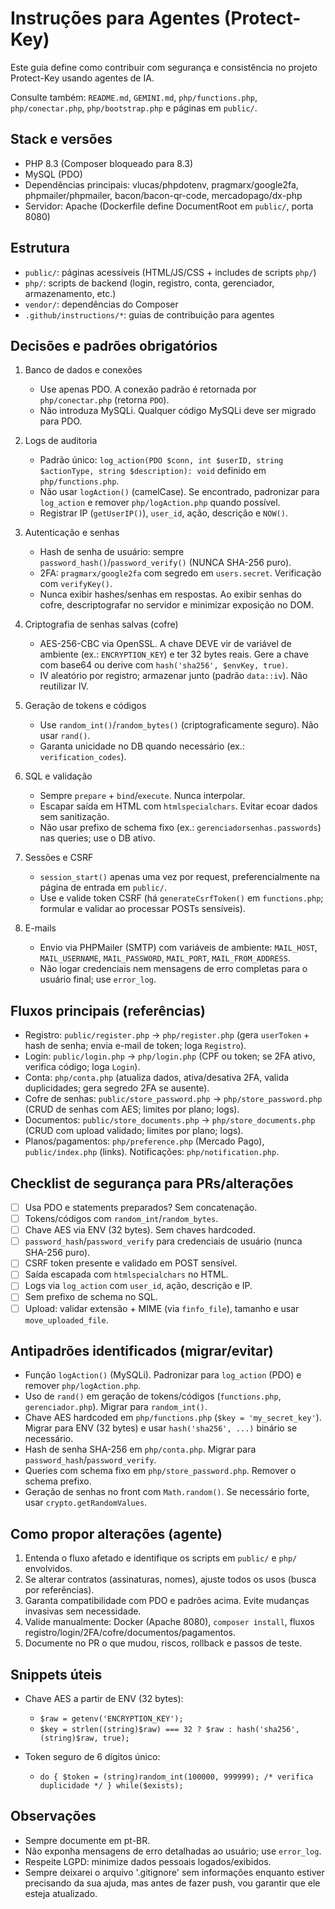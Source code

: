 # Instruções para Agentes (Protect-Key)

Este guia define como contribuir com segurança e consistência no projeto Protect-Key usando agentes de IA.

Consulte também: `README.md`, `GEMINI.md`, `php/functions.php`, `php/conectar.php`, `php/bootstrap.php` e páginas em `public/`.

## Stack e versões
- PHP 8.3 (Composer bloqueado para 8.3)
- MySQL (PDO)
- Dependências principais: vlucas/phpdotenv, pragmarx/google2fa, phpmailer/phpmailer, bacon/bacon-qr-code, mercadopago/dx-php
- Servidor: Apache (Dockerfile define DocumentRoot em `public/`, porta 8080)

## Estrutura
- `public/`: páginas acessíveis (HTML/JS/CSS + includes de scripts `php/`)
- `php/`: scripts de backend (login, registro, conta, gerenciador, armazenamento, etc.)
- `vendor/`: dependências do Composer
- `.github/instructions/*`: guias de contribuição para agentes

## Decisões e padrões obrigatórios
1) Banco de dados e conexões
   - Use apenas PDO. A conexão padrão é retornada por `php/conectar.php` (retorna `PDO`).
   - Não introduza MySQLi. Qualquer código MySQLi deve ser migrado para PDO.

2) Logs de auditoria
   - Padrão único: `log_action(PDO $conn, int $userID, string $actionType, string $description): void` definido em `php/functions.php`.
   - Não usar `logAction()` (camelCase). Se encontrado, padronizar para `log_action` e remover `php/logAction.php` quando possível.
   - Registrar IP (`getUserIP()`), `user_id`, ação, descrição e `NOW()`.

3) Autenticação e senhas
   - Hash de senha de usuário: sempre `password_hash()`/`password_verify()` (NUNCA SHA-256 puro).
   - 2FA: `pragmarx/google2fa` com segredo em `users.secret`. Verificação com `verifyKey()`.
   - Nunca exibir hashes/senhas em respostas. Ao exibir senhas do cofre, descriptografar no servidor e minimizar exposição no DOM.

4) Criptografia de senhas salvas (cofre)
   - AES-256-CBC via OpenSSL. A chave DEVE vir de variável de ambiente (ex.: `ENCRYPTION_KEY`) e ter 32 bytes reais. Gere a chave com base64 ou derive com `hash('sha256', $envKey, true)`.
   - IV aleatório por registro; armazenar junto (padrão `data::iv`). Não reutilizar IV.

5) Geração de tokens e códigos
   - Use `random_int()`/`random_bytes()` (criptograficamente seguro). Não usar `rand()`.
   - Garanta unicidade no DB quando necessário (ex.: `verification_codes`).

6) SQL e validação
   - Sempre `prepare` + `bind`/`execute`. Nunca interpolar.
   - Escapar saída em HTML com `htmlspecialchars`. Evitar ecoar dados sem sanitização.
   - Não usar prefixo de schema fixo (ex.: `gerenciadorsenhas.passwords`) nas queries; use o DB ativo.

7) Sessões e CSRF
   - `session_start()` apenas uma vez por request, preferencialmente na página de entrada em `public/`.
   - Use e valide token CSRF (há `generateCsrfToken()` em `functions.php`; formular e validar ao processar POSTs sensíveis).

8) E-mails
   - Envio via PHPMailer (SMTP) com variáveis de ambiente: `MAIL_HOST`, `MAIL_USERNAME`, `MAIL_PASSWORD`, `MAIL_PORT`, `MAIL_FROM_ADDRESS`.
   - Não logar credenciais nem mensagens de erro completas para o usuário final; use `error_log`.

## Fluxos principais (referências)
- Registro: `public/register.php` → `php/register.php` (gera `userToken` + hash de senha; envia e-mail de token; loga `Registro`).
- Login: `public/login.php` → `php/login.php` (CPF ou token; se 2FA ativo, verifica código; loga `Login`).
- Conta: `php/conta.php` (atualiza dados, ativa/desativa 2FA, valida duplicidades; gera segredo 2FA se ausente).
- Cofre de senhas: `public/store_password.php` → `php/store_password.php` (CRUD de senhas com AES; limites por plano; logs).
- Documentos: `public/store_documents.php` → `php/store_documents.php` (CRUD com upload validado; limites por plano; logs).
- Planos/pagamentos: `php/preference.php` (Mercado Pago), `public/index.php` (links). Notificações: `php/notification.php`.

## Checklist de segurança para PRs/alterações
- [ ] Usa PDO e statements preparados? Sem concatenação.
- [ ] Tokens/códigos com `random_int`/`random_bytes`.
- [ ] Chave AES via ENV (32 bytes). Sem chaves hardcoded.
- [ ] `password_hash`/`password_verify` para credenciais de usuário (nunca SHA-256 puro).
- [ ] CSRF token presente e validado em POST sensível.
- [ ] Saída escapada com `htmlspecialchars` no HTML.
- [ ] Logs via `log_action` com `user_id`, ação, descrição e IP.
- [ ] Sem prefixo de schema no SQL.
- [ ] Upload: validar extensão + MIME (via `finfo_file`), tamanho e usar `move_uploaded_file`.

## Antipadrões identificados (migrar/evitar)
- Função `logAction()` (MySQLi). Padronizar para `log_action` (PDO) e remover `php/logAction.php`.
- Uso de `rand()` em geração de tokens/códigos (`functions.php`, `gerenciador.php`). Migrar para `random_int()`.
- Chave AES hardcoded em `php/functions.php` (`$key = 'my_secret_key'`). Migrar para ENV (32 bytes) e usar `hash('sha256', ...)` binário se necessário.
- Hash de senha SHA-256 em `php/conta.php`. Migrar para `password_hash`/`password_verify`.
- Queries com schema fixo em `php/store_password.php`. Remover o schema prefixo.
- Geração de senhas no front com `Math.random()`. Se necessário forte, usar `crypto.getRandomValues`.

## Como propor alterações (agente)
1) Entenda o fluxo afetado e identifique os scripts em `public/` e `php/` envolvidos.
2) Se alterar contratos (assinaturas, nomes), ajuste todos os usos (busca por referências).
3) Garanta compatibilidade com PDO e padrões acima. Evite mudanças invasivas sem necessidade.
4) Valide manualmente: Docker (Apache 8080), `composer install`, fluxos registro/login/2FA/cofre/documentos/pagamentos.
5) Documente no PR o que mudou, riscos, rollback e passos de teste.

## Snippets úteis
- Chave AES a partir de ENV (32 bytes):
  - `$raw = getenv('ENCRYPTION_KEY');`
  - `$key = strlen((string)$raw) === 32 ? $raw : hash('sha256', (string)$raw, true);`

- Token seguro de 6 dígitos único:
  - `do { $token = (string)random_int(100000, 999999); /* verifica duplicidade */ } while($exists);`

## Observações
- Sempre documente em pt-BR.
- Não exponha mensagens de erro detalhadas ao usuário; use `error_log`.
- Respeite LGPD: minimize dados pessoais logados/exibidos.
- Sempre deixarei o arquivo '.gitignore' sem informações enquanto estiver precisando da sua ajuda, mas antes de fazer push, vou garantir que ele esteja atualizado.